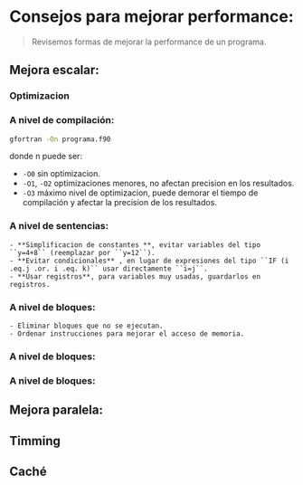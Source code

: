 # Consejos para mejorar performance:

> Revisemos formas de mejorar la performance de un programa.

## Mejora escalar:

### Optimizacion

### A nivel de compilación:
```bash
gfortran -On programa.f90
```
donde n puede ser:
 - ``-O0``  sin optimizacion. 
 - ``-O1``, ``-O2`` optimizaciones menores, no afectan precision en los resultados.
 - ``-O3`` máximo nivel de optimizacion, puede demorar el tiempo de compilación y afectar la precision de los resultados.

### A nivel de sentencias:
	- **Simplificacion de constantes **, evitar variables del tipo ``y=4+8`` (reemplazar por ``y=12``).
	- **Evitar condicionales** , en lugar de expresiones del tipo ``IF (i .eq.j .or. i .eq. k)`` usar directamente ``i=j``.
	- **Usar registros**, para variables muy usadas, guardarlos en registros.
### A nivel de bloques:
	- Eliminar bloques que no se ejecutan.
	- Ordenar instrucciones para mejorar el acceso de memoria.

### A nivel de bloques:

### A nivel de bloques:


## Mejora paralela:




## Timming




## Caché


